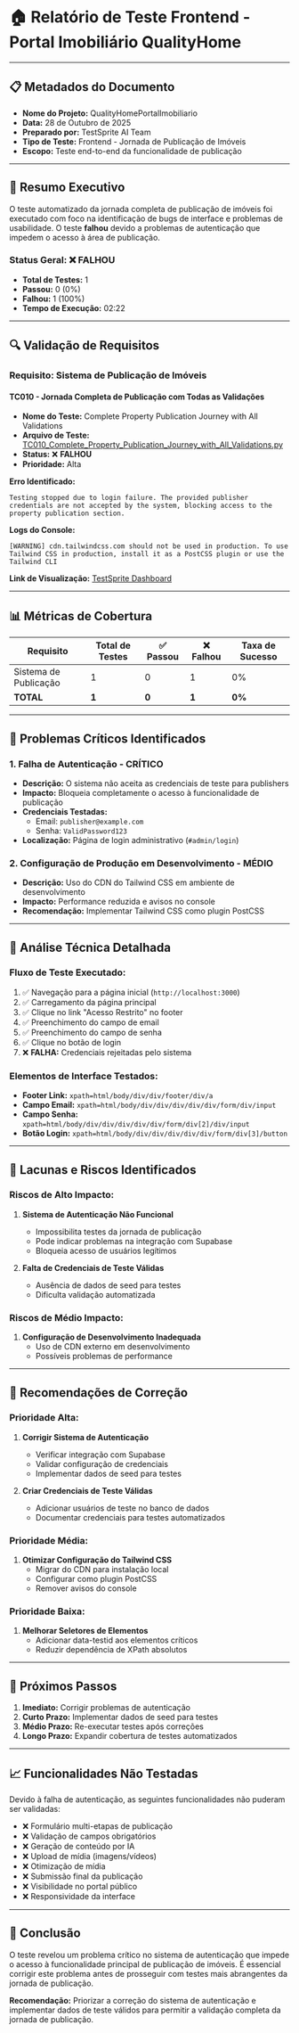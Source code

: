 # 🏠 Relatório de Teste Frontend - Portal Imobiliário QualityHome

---

## 📋 Metadados do Documento
- **Nome do Projeto:** QualityHomePortalImobiliario
- **Data:** 28 de Outubro de 2025
- **Preparado por:** TestSprite AI Team
- **Tipo de Teste:** Frontend - Jornada de Publicação de Imóveis
- **Escopo:** Teste end-to-end da funcionalidade de publicação

---

## 🎯 Resumo Executivo

O teste automatizado da jornada completa de publicação de imóveis foi executado com foco na identificação de bugs de interface e problemas de usabilidade. O teste **falhou** devido a problemas de autenticação que impedem o acesso à área de publicação.

### Status Geral: ❌ **FALHOU**
- **Total de Testes:** 1
- **Passou:** 0 (0%)
- **Falhou:** 1 (100%)
- **Tempo de Execução:** 02:22

---

## 🔍 Validação de Requisitos

### Requisito: Sistema de Publicação de Imóveis

#### TC010 - Jornada Completa de Publicação com Todas as Validações
- **Nome do Teste:** Complete Property Publication Journey with All Validations
- **Arquivo de Teste:** [TC010_Complete_Property_Publication_Journey_with_All_Validations.py](./TC010_Complete_Property_Publication_Journey_with_All_Validations.py)
- **Status:** ❌ **FALHOU**
- **Prioridade:** Alta

**Erro Identificado:**
```
Testing stopped due to login failure. The provided publisher credentials are not accepted by the system, blocking access to the property publication section.
```

**Logs do Console:**
```
[WARNING] cdn.tailwindcss.com should not be used in production. To use Tailwind CSS in production, install it as a PostCSS plugin or use the Tailwind CLI
```

**Link de Visualização:** [TestSprite Dashboard](https://www.testsprite.com/dashboard/mcp/tests/b95ac3de-1446-4986-b13d-82f948d598a2/d4c562a8-8a46-4b06-973a-2bcd996e65ac)

---

## 📊 Métricas de Cobertura

| Requisito | Total de Testes | ✅ Passou | ❌ Falhou | Taxa de Sucesso |
|-----------|-----------------|-----------|-----------|-----------------|
| Sistema de Publicação | 1 | 0 | 1 | 0% |
| **TOTAL** | **1** | **0** | **1** | **0%** |

---

## 🚨 Problemas Críticos Identificados

### 1. **Falha de Autenticação - CRÍTICO**
- **Descrição:** O sistema não aceita as credenciais de teste para publishers
- **Impacto:** Bloqueia completamente o acesso à funcionalidade de publicação
- **Credenciais Testadas:**
  - Email: `publisher@example.com`
  - Senha: `ValidPassword123`
- **Localização:** Página de login administrativo (`#admin/login`)

### 2. **Configuração de Produção em Desenvolvimento - MÉDIO**
- **Descrição:** Uso do CDN do Tailwind CSS em ambiente de desenvolvimento
- **Impacto:** Performance reduzida e avisos no console
- **Recomendação:** Implementar Tailwind CSS como plugin PostCSS

---

## 🔧 Análise Técnica Detalhada

### Fluxo de Teste Executado:
1. ✅ Navegação para a página inicial (`http://localhost:3000`)
2. ✅ Carregamento da página principal
3. ✅ Clique no link "Acesso Restrito" no footer
4. ✅ Preenchimento do campo de email
5. ✅ Preenchimento do campo de senha
6. ✅ Clique no botão de login
7. ❌ **FALHA:** Credenciais rejeitadas pelo sistema

### Elementos de Interface Testados:
- **Footer Link:** `xpath=html/body/div/div/footer/div/a`
- **Campo Email:** `xpath=html/body/div/div/div/div/div/form/div/input`
- **Campo Senha:** `xpath=html/body/div/div/div/div/div/form/div[2]/div/input`
- **Botão Login:** `xpath=html/body/div/div/div/div/div/form/div[3]/button`

---

## 🎯 Lacunas e Riscos Identificados

### Riscos de Alto Impacto:
1. **Sistema de Autenticação Não Funcional**
   - Impossibilita testes da jornada de publicação
   - Pode indicar problemas na integração com Supabase
   - Bloqueia acesso de usuários legítimos

2. **Falta de Credenciais de Teste Válidas**
   - Ausência de dados de seed para testes
   - Dificulta validação automatizada

### Riscos de Médio Impacto:
1. **Configuração de Desenvolvimento Inadequada**
   - Uso de CDN externo em desenvolvimento
   - Possíveis problemas de performance

---

## 📝 Recomendações de Correção

### Prioridade Alta:
1. **Corrigir Sistema de Autenticação**
   - Verificar integração com Supabase
   - Validar configuração de credenciais
   - Implementar dados de seed para testes

2. **Criar Credenciais de Teste Válidas**
   - Adicionar usuários de teste no banco de dados
   - Documentar credenciais para testes automatizados

### Prioridade Média:
1. **Otimizar Configuração do Tailwind CSS**
   - Migrar do CDN para instalação local
   - Configurar como plugin PostCSS
   - Remover avisos do console

### Prioridade Baixa:
1. **Melhorar Seletores de Elementos**
   - Adicionar data-testid aos elementos críticos
   - Reduzir dependência de XPath absolutos

---

## 🔄 Próximos Passos

1. **Imediato:** Corrigir problemas de autenticação
2. **Curto Prazo:** Implementar dados de seed para testes
3. **Médio Prazo:** Re-executar testes após correções
4. **Longo Prazo:** Expandir cobertura de testes automatizados

---

## 📈 Funcionalidades Não Testadas

Devido à falha de autenticação, as seguintes funcionalidades não puderam ser validadas:

- ❌ Formulário multi-etapas de publicação
- ❌ Validação de campos obrigatórios
- ❌ Geração de conteúdo por IA
- ❌ Upload de mídia (imagens/vídeos)
- ❌ Otimização de mídia
- ❌ Submissão final da publicação
- ❌ Visibilidade no portal público
- ❌ Responsividade da interface

---

## 🏁 Conclusão

O teste revelou um problema crítico no sistema de autenticação que impede o acesso à funcionalidade principal de publicação de imóveis. É essencial corrigir este problema antes de prosseguir com testes mais abrangentes da jornada de publicação.

**Recomendação:** Priorizar a correção do sistema de autenticação e implementar dados de teste válidos para permitir a validação completa da jornada de publicação.